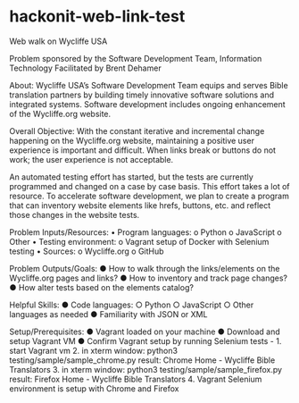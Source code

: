 # hackonit-web-link-test
Web walk on Wycliffe USA

Problem sponsored by the Software Development Team, Information Technology
Facilitated by Brent Dehamer

About: Wycliffe USA’s Software Development Team equips and serves Bible translation partners by building timely innovative software solutions and integrated systems. Software development includes ongoing enhancement of the Wycliffe.org website.  

Overall Objective: With the constant iterative and incremental change happening on the Wycliffe.org website, maintaining a positive user experience is important and difficult. When links break or buttons do not work; the user experience is not acceptable. 

An automated testing effort has started, but the tests are currently programmed and changed on a case by case basis. This effort takes a lot of resource. To accelerate software development, we plan to create a program that can inventory website elements like hrefs, buttons, etc. and reflect those changes in the website tests.

Problem Inputs/Resources: 
•	Program languages:
o	Python
o	JavaScript
o	Other
•	Testing environment:
o	Vagrant setup of Docker with Selenium testing
•	Sources: 
o	Wycliffe.org
o	GitHub

Problem Outputs/Goals:
●	How to walk through the links/elements on the Wycliffe.org pages and links? 
●	How to inventory and track page changes?
●	How alter tests based on the elements catalog?

Helpful Skills:
●	Code languages:
○	Python
○	JavaScript
○	Other languages as needed
●	Familiarity with JSON or XML 

Setup/Prerequisites:
●	Vagrant loaded on your machine
●	Download and setup Vagrant VM 
●	Confirm Vagrant setup by running Selenium tests -
        1. start Vagrant vm
        2. in xterm window: python3 testing/sample/sample_chrome.py
            result: Chrome
                    Home - Wycliffe Bible Translators
        3. in xterm window: python3 testing/sample/sample_firefox.py
            result: Firefox
                    Home - Wycliffe Bible Translators
        4. Vagrant Selenium environment is setup with Chrome and Firefox
        
                    

